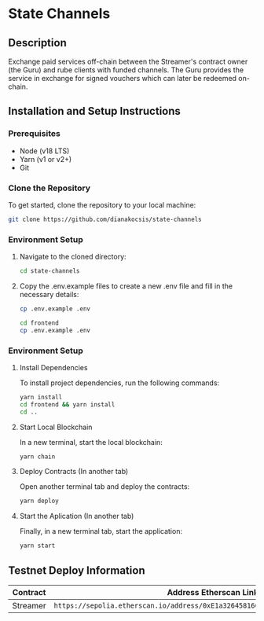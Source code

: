 # State Channels

## Description

Exchange paid services off-chain between the Streamer's contract owner (the Guru) and rube clients with funded channels. The Guru provides the service in exchange for signed vouchers which can later be redeemed on-chain.

## Installation and Setup Instructions

### Prerequisites

- Node (v18 LTS)
- Yarn (v1 or v2+)
- Git

### Clone the Repository

To get started, clone the repository to your local machine:

```bash
git clone https://github.com/dianakocsis/state-channels
```

### Environment Setup

1. Navigate to the cloned directory:

   ```bash
   cd state-channels
   ```

2. Copy the .env.example files to create a new .env file and fill in the necessary details:

   ```bash
   cp .env.example .env
   ```

   ```bash
   cd frontend
   cp .env.example .env
   ```

### Environment Setup

1. Install Dependencies

   To install project dependencies, run the following commands:

   ```bash
   yarn install
   cd frontend && yarn install
   cd ..
   ```

2. Start Local Blockchain

   In a new terminal, start the local blockchain:

   ```bash
   yarn chain
   ```

3. Deploy Contracts (In another tab)

   Open another terminal tab and deploy the contracts:

   ```bash
   yarn deploy
   ```

4. Start the Aplication (In another tab)

   Finally, in a new terminal tab, start the application:

   ```bash
   yarn start
   ```

## Testnet Deploy Information

| Contract | Address Etherscan Link                                                            |
| -------- | --------------------------------------------------------------------------------- |
| Streamer | `https://sepolia.etherscan.io/address/0xE1a326458160BcDa2F54666131C5412b7530006b` |
